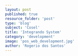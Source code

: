 ```yaml
---
layout: post
published: true
resource_folder: 'post'
type: 'blog'
subject: 'Cosel'
title: 'Integrando System'
category: 'development'
image: 'pos_web_development.jpg'
author: 'Rogerio dos Santos'
---
```

<div><br clear="none"/></div><br/><en-media hash="eba1549d552809cae4879235a5c75d0a" type="image/png"/>